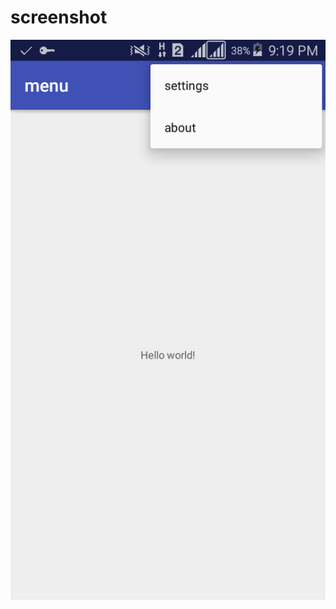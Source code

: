 # screenshot
[![nizaralexander](https://github.com/nizaralexander/menu_sample/blob/master/ss.png)](https://github.com/nizaralexander/menu_sample/)
